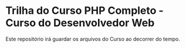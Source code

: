 # Trilha do Curso PHP Completo - Curso do Desenvolvedor Web

Este repositório irá guardar os arquivos do Curso ao decorrer do tempo.
